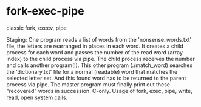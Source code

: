 # fork-exec-pipe
classic fork, execv, pipe

Staging:
One program reads a list of words from the 'nonsense_words.txt' file, the letters are rearranged in places in each word. It creates a child process for each word and passes the number of the read word (array index) to the child process via pipe. The child process receives the number and calls another program(!). This other program (./match_word) searches the 'dictionary.txt' file for a normal (readable) word that matches the selected letter set. And this found word has to be returned to the parent process via pipe. The master program must finally print out these "recovered" words in succession.
C-only. Usage of fork, exec, pipe, write, read, open system calls.

